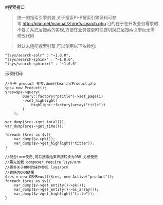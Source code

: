 #搜索接口
> 统一的搜索引擎封装,关于搜索PHP搜索引擎资料可参考:http://php.net/manual/zh/refs.search.php
> 目的在于在开发业务需求时不要关系底层搜索的实现,方便在业务变更时快速切换底层搜索引擎而无需修改代码


> 默认未适配搜索引擎,可以使用以下依赖包:
	
	"lsys/search-solr" : "~1.0.0",
	"lsys/search-sphinx" : "~1.0.0",
	"lsys/search-sphinxrt" : "~1.0.0"



示例代码:
```
//关于 product 参考:dome/Search/Product.php
$ps= new Product();
$res=$ps->query(
		Query::factory("ptitle")->set_page(1)
		->set_highlight(
			Highlight::factory(array("title"))
		)
	);

var_dump($res->get_total());
var_dump($res->get_time());

foreach ($res as $v){
	var_dump($v->pk());
	var_dump($v->get_highlight("title"));
}

```


```
//配合Lorm使用,可将搜索结果直接转换为ORM,方便使用
//需先加载 composer require lsys/orm
//更多关于ORM的操作参见 lsys/orm
//转换为ORM结果
$res = new ORMReuslt($res, new Active("product"));
foreach ($res as $v){
	var_dump($v->get_entity()->pk());
	var_dump($v->get_entity()->as_array());
	var_dump($v->get_highlight("title"));
}
```